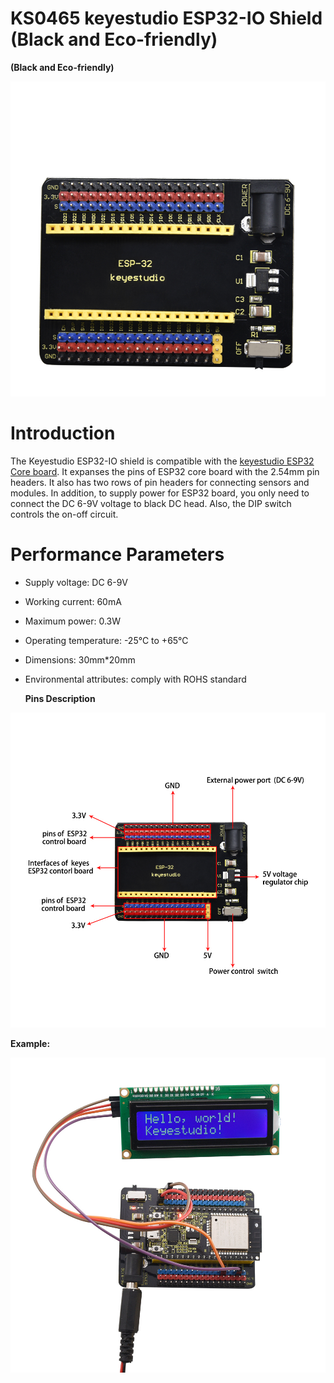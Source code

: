 # **KS0465 keyestudio ESP32-IO Shield (Black and Eco-friendly)**

**(Black and Eco-friendly)**

![](media/51aa74b1f49e94086f20c639c03f86ea.jpeg)

# Introduction

The Keyestudio ESP32-IO shield is compatible with the [keyestudio ESP32 Core board](https://wiki.keyestudio.com/KS0413_keyestudio_ESP32_Core_Board).
It expanses the pins of ESP32 core board with the 2.54mm pin headers. It
also has two rows of pin headers for connecting sensors and modules. In
addition, to supply power for ESP32 board, you only need to connect the
DC 6-9V voltage to black DC head. Also, the DIP switch controls the
on-off circuit.

# Performance Parameters

  - Supply voltage: DC 6-9V

  - Working current: 60mA

  - Maximum power: 0.3W

  - Operating temperature: -25℃ to +65℃

  - Dimensions: 30mm\*20mm

  - Environmental attributes: comply with ROHS standard
    
    **Pins Description**

![](media/28c29f0137c08af2861799e6821a7d49.jpeg)

**Example:**

![](media/0f5f1e51fee66713072c32b84a90fb4b.jpeg)
